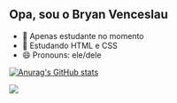 ## Opa, sou o Bryan Venceslau

- 🔭 Apenas estudante no momento
- 🌱 Estudando HTML e CSS
- 😄 Pronouns: ele/dele
 
<div>
 <a href="https://github.com/BryanVenceslau/github-readme-stats">
 
  ![Anurag's GitHub stats](https://github-readme-stats.vercel.app/api?username=BryanVenceslau&show_icons=true&theme=omni)
  
  <img align="center" src="https://github-readme-stats.vercel.app/api/top-langs/?username=BryanVenceslau&layout=compact" />
</div>
